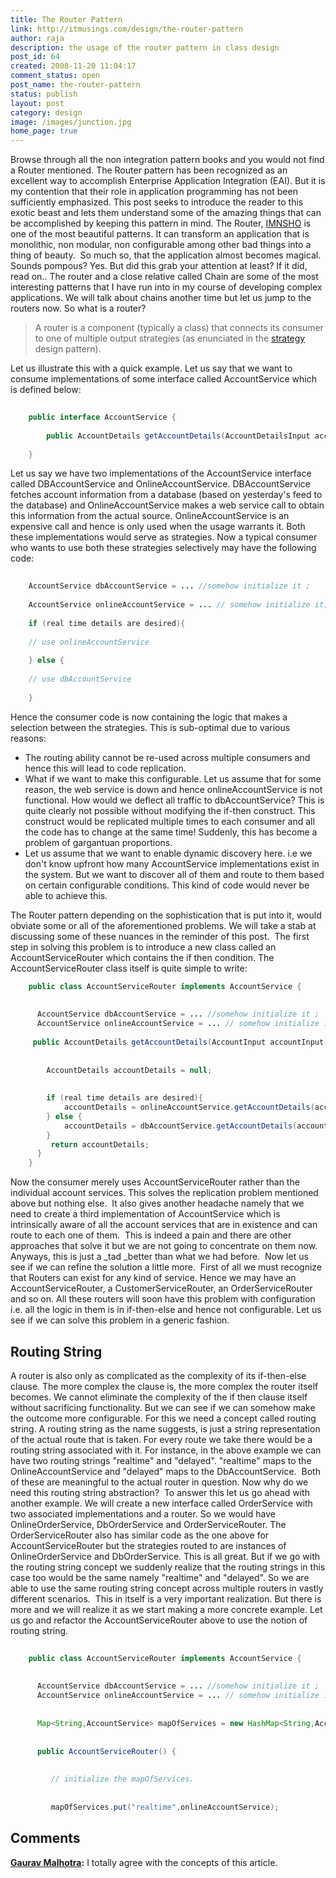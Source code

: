 ```yaml
---
title: The Router Pattern
link: http://itmusings.com/design/the-router-pattern
author: raja
description: the usage of the router pattern in class design
post_id: 64
created: 2008-11-20 11:04:17
comment_status: open
post_name: the-router-pattern
status: publish
layout: post
category: design
image: /images/junction.jpg
home_page: true
---
```


Browse through all the non integration pattern books and you would not find a Router mentioned. The Router pattern has been recognized as an excellent way to accomplish Enterprise Application Integration (EAI). But it is my contention that their role in application programming has not been sufficiently emphasized. This post seeks to introduce the reader to this exotic beast and lets them understand some of the amazing things that can be accomplished by keeping this pattern in mind. The Router, [IMNSHO](http://en.wiktionary.org/wiki/IMNSHO) is one of the most beautiful patterns. It can transform an application that is monolithic, non modular, non configurable among other bad things into a thing of beauty.  So much so, that the application almost becomes magical. Sounds pompous? Yes. But did this grab your attention at least? If it did, read on..  The router and a close relative called Chain are some of the most interesting patterns that I have run into in my course of developing complex applications. We will talk about chains another time but let us jump to the routers now. So what is a router? 

> A router is a component (typically a class) that connects its consumer to one of multiple output strategies (as enunciated in the [strategy ](http://en.wikipedia.org/wiki/Strategy_pattern) design pattern).

Let us illustrate this with a quick example. Let us say that we want to consume implementations of some interface called AccountService which is defined below: 
```java   
    
    public interface AccountService {
    
        public AccountDetails getAccountDetails(AccountDetailsInput accountDetailsInput);
    
    }
```
Let us say we have two implementations of the AccountService interface called DBAccountService and OnlineAccountService. DBAccountService fetches account information from a database (based on yesterday's feed to the database) and OnlineAccountService makes a web service call to obtain this information from the actual source. OnlineAccountService is an expensive call and hence is only used when the usage warrants it. Both these implementations would serve as strategies. Now a typical consumer who wants to use both these strategies selectively may have the following code: 
```java    
    
    AccountService dbAccountService = ... //somehow initialize it ;
    
    AccountService onlineAccountService = ... // somehow initialize it;
    
    if (real time details are desired){
    
    // use onlineAccountService
    
    } else {
    
    // use dbAccountService
    
    }
```
Hence the consumer code is now containing the logic that makes a selection between the strategies. This is sub-optimal due to various reasons:   

  * The routing ability cannot be re-used across multiple consumers and hence this will lead to code replication. 
  * What if we want to make this configurable. Let us assume that for some reason, the web service is down and hence onlineAccountService is not functional. How would we deflect all traffic to dbAccountService? This is quite clearly not possible without modifying the if-then construct. This construct would be replicated multiple times to each consumer and all the code has to change at the same time! Suddenly, this has become a problem of gargantuan proportions.
  * Let us assume that we want to enable dynamic discovery here. i.e we don't know upfront how many AccountService implementations exist in the system. But we want to discover all of them and route to them based on certain configurable conditions. This kind of code would never be able to achieve this.

The Router pattern depending on the sophistication that is put into it, would obviate some or all of the aforementioned problems. We will take a stab at discussing some of these nuances in the reminder of this post.  The first step in solving this problem is to introduce a new class called an AccountServiceRouter which contains the if then condition. The AccountServiceRouter class itself is quite simple to write:
    
```java    
    public class AccountServiceRouter implements AccountService {
    
    
      AccountService dbAccountService = ... //somehow initialize it ;
      AccountService onlineAccountService = ... // somehow initialize it;
    
     public AccountDetails getAccountDetails(AccountInput accountInput) {
    
    
        AccountDetails accountDetails = null;
    
    
        if (real time details are desired){
            accountDetails = onlineAccountService.getAccountDetails(accountInput);
        } else {
            accountDetails = dbAccountService.getAccountDetails(accountInput);
        }   
         return accountDetails;   
      }  
    }
```
Now the consumer merely uses AccountServiceRouter rather than the individual account services. This solves the replication problem mentioned above but nothing else.  It also gives another headache namely that we need to create a third implementation of AccountService which is intrinsically aware of all the account services that are in existence and can route to each one of them.  This is indeed a pain and there are other approaches that solve it but we are not going to concentrate on them now. Anyways, this is just a _tad _better than what we had before.  Now let us see if we can refine the solution a little more.  First of all we must recognize that Routers can exist for any kind of service. Hence we may have an AccountServiceRouter, a CustomerServiceRouter, an OrderServiceRouter and so on. All these routers will soon have this problem with configuration i.e. all the logic in them is in if-then-else and hence not configurable. Let us see if we can solve this problem in a generic fashion. 

## Routing String

A router is also only as complicated as the complexity of its if-then-else clause. The more complex the clause is, the more complex the router itself becomes. We cannot eliminate the complexity of the if then clause itself without sacrificing functionality. But we can see if we can somehow make the outcome more configurable. For this we need a concept called routing string. A routing string as the name suggests, is just a string representation of the actual route that is taken. For every route we take there would be a routing string associated with it. For instance, in the above example we can have two routing strings "realtime" and "delayed". "realtime" maps to the OnlineAccountService and "delayed" maps to the DbAccountService.  Both of these are meaningful to the actual router in question. Now why do we need this routing string abstraction?  To answer this let us go ahead with another example. We will create a new interface called OrderService with two associated implementations and a router. So we would have OnlineOrderService, DbOrderService and OrderServiceRouter. The OrderServiceRouter also has similar code as the one above for AccountServiceRouter but the strategies routed to are instances of OnlineOrderService and DbOrderService. This is all great. But if we go with the routing string concept we suddenly realize that the routing strings in this case too would be the same namely "realtime" and "delayed". So we are able to use the same routing string concept across multiple routers in vastly different scenarios.  This in itself is a very important realization. But there is more and we will realize it as we start making a more concrete example. Let us go and refactor the AccountServiceRouter above to use the notion of routing string.    
```java   
    
    public class AccountServiceRouter implements AccountService {
    
    
      AccountService dbAccountService = ... //somehow initialize it ;
      AccountService onlineAccountService = ... // somehow initialize it;
    
    
      Map<String,AccountService> mapOfServices = new HashMap<String,AccountService>();
    
    
      public AccountServiceRouter() {
    
    
         // initialize the mapOfServices.
    
    
         mapOfServices.put("realtime",onlineAccountService);
```
## Comments

**[Gaurav Malhotra](#1546 "2009-01-23 20:25:45"):** I totally agree with the concepts of this article.

